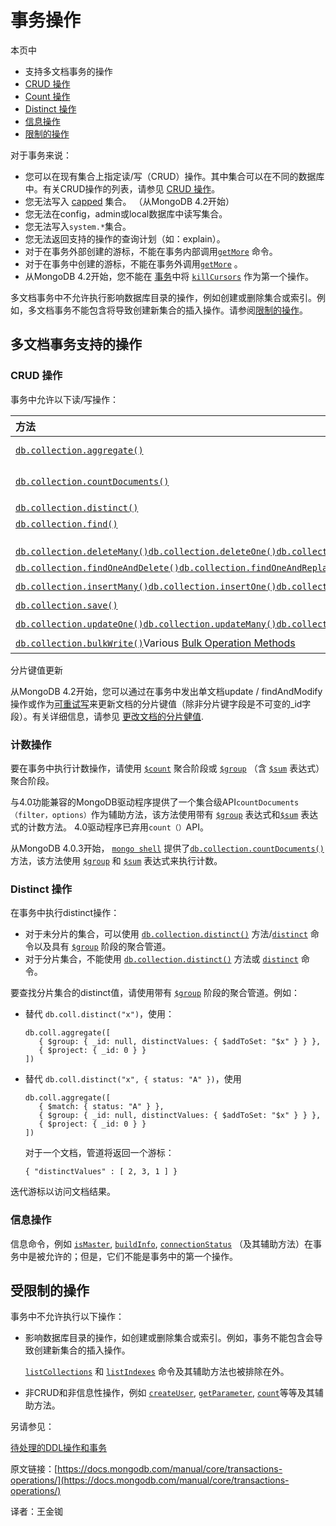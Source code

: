 # 事务操作

本页中

* 支持多文档事务的操作
* [CRUD 操作](https://docs.mongodb.com/manual/core/transactions-operations/#crud-operations)
* [Count 操作](https://docs.mongodb.com/manual/core/transactions-operations/#count-operation)
* [Distinct 操作](https://docs.mongodb.com/manual/core/transactions-operations/#distinct-operation)
* [信息操作](https://docs.mongodb.com/manual/core/transactions-operations/#informational-operations)
* [限制的操作](https://docs.mongodb.com/manual/core/transactions-operations/#restricted-operations)

对于事务来说：

* 您可以在现有集合上指定读/写（CRUD）操作。其中集合可以在不同的数据库中。有关CRUD操作的列表，请参见 [CRUD 操作](https://docs.mongodb.com/manual/core/transactions-operations/#transactions-operations-crud)。
* 您无法写入 [capped](https://docs.mongodb.com/manual/core/capped-collections/) 集合。 （从MongoDB 4.2开始）
* 您无法在config，admin或local数据库中读写集合。
* 您无法写入`system.*`集合。
* 您无法返回支持的操作的查询计划（如：explain）。
* 对于在事务外部创建的游标，不能在事务内部调用[`getMore`](https://docs.mongodb.com/manual/reference/command/getMore/#dbcmd.getMore) 命令。
* 对于在事务中创建的游标，不能在事务外调用[`getMore`](https://docs.mongodb.com/manual/reference/command/getMore/#dbcmd.getMore) 。
* 从MongoDB 4.2开始，您不能在 [事务](https://docs.mongodb.com/manual/core/transactions/)中将 [`killCursors`](https://docs.mongodb.com/manual/reference/command/killCursors/#dbcmd.killCursors) 作为第一个操作。

多文档事务中不允许执行影响数据库目录的操作，例如创建或删除集合或索引。例如，多文档事务不能包含将导致创建新集合的插入操作。请参阅[限制的操作](https://docs.mongodb.com/manual/core/transactions-operations/#transactions-operations-ref-restricted)。

## 多文档事务支持的操作

### CRUD 操作

事务中允许以下读/写操作：

| 方法 | 命令 | 备注 |
| :--- | :--- | :--- |
| [`db.collection.aggregate()`](https://docs.mongodb.com/manual/reference/method/db.collection.aggregate/#db.collection.aggregate) | [`aggregate`](https://docs.mongodb.com/manual/reference/command/aggregate/#dbcmd.aggregate) | 不包括以下阶段：[`$collStats`](https://docs.mongodb.com/manual/reference/operator/aggregation/collStats/#pipe._S_collStats)[`$currentOp`](https://docs.mongodb.com/manual/reference/operator/aggregation/currentOp/#pipe._S_currentOp)[`$indexStats`](https://docs.mongodb.com/manual/reference/operator/aggregation/indexStats/#pipe._S_indexStats)[`$listLocalSessions`](https://docs.mongodb.com/manual/reference/operator/aggregation/listLocalSessions/#pipe._S_listLocalSessions)[`$listSessions`](https://docs.mongodb.com/manual/reference/operator/aggregation/listSessions/#pipe._S_listSessions)[`$merge`](https://docs.mongodb.com/manual/reference/operator/aggregation/merge/#pipe._S_merge)[`$out`](https://docs.mongodb.com/manual/reference/operator/aggregation/out/#pipe._S_out)[`$planCacheStats`](https://docs.mongodb.com/manual/reference/operator/aggregation/planCacheStats/#pipe._S_planCacheStats) |
| [`db.collection.countDocuments()`](https://docs.mongodb.com/manual/reference/method/db.collection.countDocuments/#db.collection.countDocuments) |  | 不包含以下查询运算符表达式：[`$where`](https://docs.mongodb.com/manual/reference/operator/query/where/#op._S_where)[`$near`](https://docs.mongodb.com/manual/reference/operator/query/near/#op._S_near)[`$nearSphere`](https://docs.mongodb.com/manual/reference/operator/query/nearSphere/#op._S_nearSphere) 。该方法使用[`$match`](https://docs.mongodb.com/manual/reference/operator/aggregation/match/#pipe._S_match)聚合阶段进行查询，并使用[`$group`](https://docs.mongodb.com/manual/reference/operator/aggregation/group/#pipe._S_group)聚合阶段带有[`$sum`](https://docs.mongodb.com/manual/reference/operator/aggregation/sum/#grp._S_sum)表达式来执行计数。 |
| [`db.collection.distinct()`](https://docs.mongodb.com/manual/reference/method/db.collection.distinct/#db.collection.distinct) | [`distinct`](https://docs.mongodb.com/manual/reference/command/distinct/#dbcmd.distinct) | 在未分片集合中可用。对于分片集合，请在 [`$group`](https://docs.mongodb.com/manual/reference/operator/aggregation/group/#pipe._S_group)阶段使用聚合管道。可查看[Distinct Operation](https://docs.mongodb.com/manual/core/transactions-operations/#transactions-operations-distinct)。 |
| [`db.collection.find()`](https://docs.mongodb.com/manual/reference/method/db.collection.find/#db.collection.find) | [`find`](https://docs.mongodb.com/manual/reference/command/find/#dbcmd.find) |  |
|  | [`geoSearch`](https://docs.mongodb.com/manual/reference/command/geoSearch/#dbcmd.geoSearch) |  |
| [`db.collection.deleteMany()`](https://docs.mongodb.com/manual/reference/method/db.collection.deleteMany/#db.collection.deleteMany)[`db.collection.deleteOne()`](https://docs.mongodb.com/manual/reference/method/db.collection.deleteOne/#db.collection.deleteOne)[`db.collection.remove()`](https://docs.mongodb.com/manual/reference/method/db.collection.remove/#db.collection.remove) | [`delete`](https://docs.mongodb.com/manual/reference/command/delete/#dbcmd.delete) |  |
| [`db.collection.findOneAndDelete()`](https://docs.mongodb.com/manual/reference/method/db.collection.findOneAndDelete/#db.collection.findOneAndDelete)[`db.collection.findOneAndReplace()`](https://docs.mongodb.com/manual/reference/method/db.collection.findOneAndReplace/#db.collection.findOneAndReplace)[`db.collection.findOneAndUpdate()`](https://docs.mongodb.com/manual/reference/method/db.collection.findOneAndUpdate/#db.collection.findOneAndUpdate) | [`findAndModify`](https://docs.mongodb.com/manual/reference/command/findAndModify/#dbcmd.findAndModify) | 仅在针对现有集合运行时使用`upsert`。 |
| [`db.collection.insertMany()`](https://docs.mongodb.com/manual/reference/method/db.collection.insertMany/#db.collection.insertMany)[`db.collection.insertOne()`](https://docs.mongodb.com/manual/reference/method/db.collection.insertOne/#db.collection.insertOne)[`db.collection.insert()`](https://docs.mongodb.com/manual/reference/method/db.collection.insert/#db.collection.insert) | [`insert`](https://docs.mongodb.com/manual/reference/command/insert/#dbcmd.insert) | 仅在针对现有集合运行时使用。 |
| [`db.collection.save()`](https://docs.mongodb.com/manual/reference/method/db.collection.save/#db.collection.save) |  | 如果插入，则仅在针对现有集合运行时。 |
| [`db.collection.updateOne()`](https://docs.mongodb.com/manual/reference/method/db.collection.updateOne/#db.collection.updateOne)[`db.collection.updateMany()`](https://docs.mongodb.com/manual/reference/method/db.collection.updateMany/#db.collection.updateMany)[`db.collection.replaceOne()`](https://docs.mongodb.com/manual/reference/method/db.collection.replaceOne/#db.collection.replaceOne)[`db.collection.update()`](https://docs.mongodb.com/manual/reference/method/db.collection.update/#db.collection.update) | [`update`](https://docs.mongodb.com/manual/reference/command/update/#dbcmd.update) | 仅在针对现有集合运行时使用`upsert`。 |
| [`db.collection.bulkWrite()`](https://docs.mongodb.com/manual/reference/method/db.collection.bulkWrite/#db.collection.bulkWrite)Various [Bulk Operation Methods](https://docs.mongodb.com/manual/reference/method/js-bulk/) |  | 如果插入，则仅在针对现有集合运行时。仅在针对现有集合运行时使用`upsert`。 |

分片键值更新

从MongoDB 4.2开始，您可以通过在事务中发出单文档update / findAndModify操作或作为[可重试写](https://docs.mongodb.com/manual/core/retryable-writes/)来更新文档的分片键值（除非分片键字段是不可变的\_id字段）。有关详细信息，请参见 [更改文档的分片健值](https://docs.mongodb.com/manual/core/sharding-shard-key/#update-shard-key).

### 计数操作

要在事务中执行计数操作，请使用 [`$count`](https://docs.mongodb.com/manual/reference/operator/aggregation/count/#pipe._S_count) 聚合阶段或 [`$group`](https://docs.mongodb.com/manual/reference/operator/aggregation/group/#pipe._S_group) （含 [`$sum`](https://docs.mongodb.com/manual/reference/operator/aggregation/sum/#grp._S_sum) 表达式）聚合阶段。

与4.0功能兼容的MongoDB驱动程序提供了一个集合级API`countDocuments（filter，options）`作为辅助方法，该方法使用带有 [`$group`](https://docs.mongodb.com/manual/reference/operator/aggregation/group/#pipe._S_group) 表达式和[`$sum`](https://docs.mongodb.com/manual/reference/operator/aggregation/sum/#grp._S_sum) 表达式的计数方法。 4.0驱动程序已弃用`count（）`API。

从MongoDB 4.0.3开始， [`mongo shell`](https://docs.mongodb.com/manual/reference/program/mongo/#bin.mongo) 提供了[`db.collection.countDocuments()`](https://docs.mongodb.com/manual/reference/method/db.collection.countDocuments/#db.collection.countDocuments) 方法，该方法使用 [`$group`](https://docs.mongodb.com/manual/reference/operator/aggregation/group/#pipe._S_group) 和 [`$sum`](https://docs.mongodb.com/manual/reference/operator/aggregation/sum/#grp._S_sum) 表达式来执行计数。

### Distinct 操作

在事务中执行distinct操作：

* 对于未分片的集合，可以使用 [`db.collection.distinct()`](https://docs.mongodb.com/manual/reference/method/db.collection.distinct/#db.collection.distinct) 方法/[`distinct`](https://docs.mongodb.com/manual/reference/command/distinct/#dbcmd.distinct) 命令以及具有 [`$group`](https://docs.mongodb.com/manual/reference/operator/aggregation/group/#pipe._S_group) 阶段的聚合管道。
* 对于分片集合，不能使用 [`db.collection.distinct()`](https://docs.mongodb.com/manual/reference/method/db.collection.distinct/#db.collection.distinct) 方法或 [`distinct`](https://docs.mongodb.com/manual/reference/command/distinct/#dbcmd.distinct) 命令。

要查找分片集合的distinct值，请使用带有 [`$group`](https://docs.mongodb.com/manual/reference/operator/aggregation/group/#pipe._S_group) 阶段的聚合管道。例如：

* 替代 `db.coll.distinct("x")`，使用：

  ```text
  db.coll.aggregate([
     { $group: { _id: null, distinctValues: { $addToSet: "$x" } } },
     { $project: { _id: 0 } }
  ])
  ```

* 替代 `db.coll.distinct("x", { status: "A" })`，使用

  ```text
  db.coll.aggregate([
     { $match: { status: "A" } },
     { $group: { _id: null, distinctValues: { $addToSet: "$x" } } },
     { $project: { _id: 0 } }
  ])
  ```

  对于一个文档，管道将返回一个游标：

  ```text
  { "distinctValues" : [ 2, 3, 1 ] }
  ```

迭代游标以访问文档结果。

### 信息操作

信息命令，例如 [`isMaster`](https://docs.mongodb.com/manual/reference/command/isMaster/#dbcmd.isMaster), [`buildInfo`](https://docs.mongodb.com/manual/reference/command/buildInfo/#dbcmd.buildInfo), [`connectionStatus`](https://docs.mongodb.com/manual/reference/command/connectionStatus/#dbcmd.connectionStatus) （及其辅助方法）在事务中是被允许的；但是，它们不能是事务中的第一个操作。

## 受限制的操作

事务中不允许执行以下操作：

* 影响数据库目录的操作，如创建或删除集合或索引。例如，事务不能包含会导致创建新集合的插入操作。

  [`listCollections`](https://docs.mongodb.com/manual/reference/command/listCollections/#dbcmd.listCollections) 和 [`listIndexes`](https://docs.mongodb.com/manual/reference/command/listIndexes/#dbcmd.listIndexes) 命令及其辅助方法也被排除在外。

* 非CRUD和非信息性操作，例如 [`createUser`](https://docs.mongodb.com/manual/reference/command/createUser/#dbcmd.createUser), [`getParameter`](https://docs.mongodb.com/manual/reference/command/getParameter/#dbcmd.getParameter), [`count`](https://docs.mongodb.com/manual/reference/command/count/#dbcmd.count)等等及其辅助方法。

另请参见：

[待处理的DDL操作和事务](https://docs.mongodb.com/manual/core/transactions-production-consideration/#txn-prod-considerations-ddl)

原文链接：[https://docs.mongodb.com/manual/core/transactions-operations/](https://docs.mongodb.com/manual/core/transactions-operations/)

译者：王金铷

